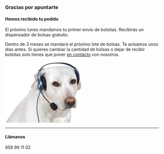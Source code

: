 ### Gracias por apuntarte

<div class="row-fluid">
    <div class="well span8">
        <h4>Hemos recibido tu pedido</h4>
        <p>El próximo lunes mandamos tu primer envío de bolsitas. Recibirás un dispensador de bolsas gratuito.</p>
        <p>Dentro de 3 meses se mandará el próximo lote de bolsas. Te avisamos unos días antes. Si quieres cambiar la cantidad de bolsas o dejar de recibir bolsitas solo tienes que poner <a href="/contact">en contacto</a> con nosotros. </p>
    </div>
    <div class="well span4 centered">
        <img src="/images/dog_phone.jpg" alt="Quita la caquita - contaco"><hr />
        <h4>Llámanos</h4>
        <div class="highlight">958 99 11 02</div>
    </div>
</div>


[title: ¡Apúntate!]: /
